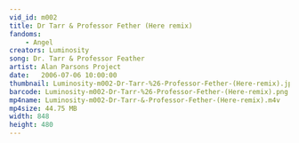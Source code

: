 ```yaml
---
vid_id: m002
title: Dr Tarr & Professor Fether (Here remix)
fandoms:
    - Angel
creators: Luminosity
song: Dr. Tarr & Professor Feather
artist: Alan Parsons Project
date:   2006-07-06 10:00:00
thumbnail: Luminosity-m002-Dr-Tarr-%26-Professor-Fether-(Here-remix).jpg
barcode: Luminosity-m002-Dr-Tarr-%26-Professor-Fether-(Here-remix).png
mp4name: Luminosity-m002-Dr-Tarr-&-Professor-Fether-(Here-remix).m4v
mp4size: 44.75 MB
width: 848
height: 480
---
```



